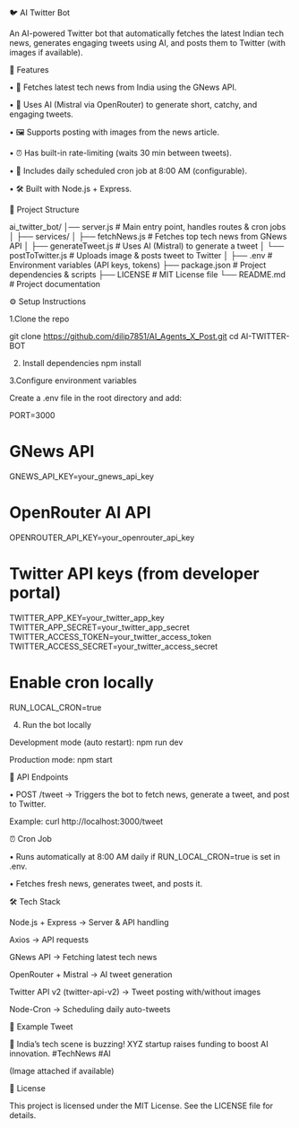 ﻿🐦 AI Twitter Bot

An AI-powered Twitter bot that automatically fetches the latest Indian tech news, generates engaging tweets using AI, and posts them to Twitter (with images if available).

🚀 Features

• 🔎 Fetches latest tech news from India using the GNews API.

• 🧠 Uses AI (Mistral via OpenRouter) to generate short, catchy, and engaging tweets.

• 🖼️ Supports posting with images from the news article.

• ⏰ Has built-in rate-limiting (waits 30 min between tweets).

• 📅 Includes daily scheduled cron job at 8:00 AM (configurable).

• 🛠️ Built with Node.js + Express.

📂 Project Structure

ai_twitter_bot/
│── server.js              # Main entry point, handles routes & cron jobs
│
├── services/
│   ├── fetchNews.js       # Fetches top tech news from GNews API
│   ├── generateTweet.js   # Uses AI (Mistral) to generate a tweet
│   └── postToTwitter.js   # Uploads image & posts tweet to Twitter
│
├── .env                   # Environment variables (API keys, tokens)
├── package.json           # Project dependencies & scripts
├── LICENSE                # MIT License file
└── README.md              # Project documentation

⚙️ Setup Instructions

1.Clone the repo

git clone https://github.com/dilip7851/AI_Agents_X_Post.git
cd AI-TWITTER-BOT

2. Install dependencies
 npm install

3.Configure environment variables

Create a .env file in the root directory and add:

PORT=3000

# GNews API
GNEWS_API_KEY=your_gnews_api_key

# OpenRouter AI API
OPENROUTER_API_KEY=your_openrouter_api_key

# Twitter API keys (from developer portal)
TWITTER_APP_KEY=your_twitter_app_key
TWITTER_APP_SECRET=your_twitter_app_secret
TWITTER_ACCESS_TOKEN=your_twitter_access_token
TWITTER_ACCESS_SECRET=your_twitter_access_secret

# Enable cron locally
RUN_LOCAL_CRON=true

4. Run the bot locally
   
Development mode (auto restart):
npm run dev

Production mode:
npm start

📡 API Endpoints

• POST /tweet → Triggers the bot to fetch news, generate a tweet, and post to Twitter.

Example:
curl http://localhost:3000/tweet

⏰ Cron Job

• Runs automatically at 8:00 AM daily if RUN_LOCAL_CRON=true is set in .env.

• Fetches fresh news, generates tweet, and posts it.

🛠️ Tech Stack

Node.js + Express → Server & API handling

Axios → API requests

GNews API → Fetching latest tech news

OpenRouter + Mistral → AI tweet generation

Twitter API v2 (twitter-api-v2) → Tweet posting with/without images

Node-Cron → Scheduling daily auto-tweets  


📌 Example Tweet

🚀 India’s tech scene is buzzing!
XYZ startup raises funding to boost AI innovation.
#TechNews #AI

(Image attached if available)


📜 License

This project is licensed under the MIT License. See the LICENSE file for details.










